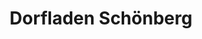 ---
title: "Dorfladen Schönberg"
url: /lauf-a-d-pegnitz/dorfladen-schoenberg/
shop: Lebensmittel
---